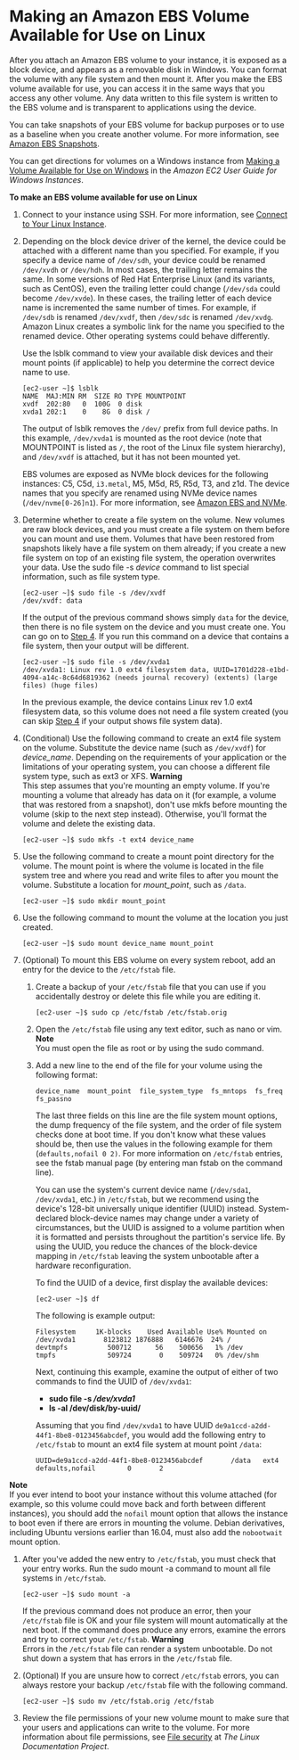 # Making an Amazon EBS Volume Available for Use on Linux<a name="ebs-using-volumes"></a>

After you attach an Amazon EBS volume to your instance, it is exposed as a block device, and appears as a removable disk in Windows\. You can format the volume with any file system and then mount it\. After you make the EBS volume available for use, you can access it in the same ways that you access any other volume\. Any data written to this file system is written to the EBS volume and is transparent to applications using the device\.

You can take snapshots of your EBS volume for backup purposes or to use as a baseline when you create another volume\. For more information, see [Amazon EBS Snapshots](EBSSnapshots.md)\.

You can get directions for volumes on a Windows instance from [Making a Volume Available for Use on Windows](https://docs.aws.amazon.com/AWSEC2/latest/WindowsGuide/ebs-using-volumes.html) in the *Amazon EC2 User Guide for Windows Instances*\.

**To make an EBS volume available for use on Linux**

1. Connect to your instance using SSH\. For more information, see [Connect to Your Linux Instance](AccessingInstances.md)\.

1. Depending on the block device driver of the kernel, the device could be attached with a different name than you specified\. For example, if you specify a device name of `/dev/sdh`, your device could be renamed `/dev/xvdh` or `/dev/hdh`\. In most cases, the trailing letter remains the same\. In some versions of Red Hat Enterprise Linux \(and its variants, such as CentOS\), even the trailing letter could change \(`/dev/sda` could become `/dev/xvde`\)\. In these cases, the trailing letter of each device name is incremented the same number of times\. For example, if `/dev/sdb` is renamed `/dev/xvdf`, then `/dev/sdc` is renamed `/dev/xvdg`\. Amazon Linux creates a symbolic link for the name you specified to the renamed device\. Other operating systems could behave differently\.

   Use the lsblk command to view your available disk devices and their mount points \(if applicable\) to help you determine the correct device name to use\.

   ```
   [ec2-user ~]$ lsblk
   NAME  MAJ:MIN RM  SIZE RO TYPE MOUNTPOINT
   xvdf  202:80   0  100G  0 disk
   xvda1 202:1    0    8G  0 disk /
   ```

   The output of lsblk removes the `/dev/` prefix from full device paths\. In this example, `/dev/xvda1` is mounted as the root device \(note that MOUNTPOINT is listed as `/`, the root of the Linux file system hierarchy\), and `/dev/xvdf` is attached, but it has not been mounted yet\.

   EBS volumes are exposed as NVMe block devices for the following instances: C5, C5d, `i3.metal`, M5, M5d, R5, R5d, T3, and z1d\. The device names that you specify are renamed using NVMe device names \(`/dev/nvme[0-26]n1`\)\. For more information, see [Amazon EBS and NVMe](nvme-ebs-volumes.md)\.

1. Determine whether to create a file system on the volume\. New volumes are raw block devices, and you must create a file system on them before you can mount and use them\. Volumes that have been restored from snapshots likely have a file system on them already; if you create a new file system on top of an existing file system, the operation overwrites your data\. Use the sudo file \-s *device* command to list special information, such as file system type\.

   ```
   [ec2-user ~]$ sudo file -s /dev/xvdf
   /dev/xvdf: data
   ```

   If the output of the previous command shows simply `data` for the device, then there is no file system on the device and you must create one\. You can go on to [Step 4](#create_file_system_step)\. If you run this command on a device that contains a file system, then your output will be different\.

   ```
   [ec2-user ~]$ sudo file -s /dev/xvda1
   /dev/xvda1: Linux rev 1.0 ext4 filesystem data, UUID=1701d228-e1bd-4094-a14c-8c64d6819362 (needs journal recovery) (extents) (large files) (huge files)
   ```

   In the previous example, the device contains Linux rev 1\.0 ext4 filesystem data, so this volume does not need a file system created \(you can skip [Step 4](#create_file_system_step) if your output shows file system data\)\.

1. <a name="create_file_system_step"></a>\(Conditional\) Use the following command to create an ext4 file system on the volume\. Substitute the device name \(such as `/dev/xvdf`\) for *device\_name*\. Depending on the requirements of your application or the limitations of your operating system, you can choose a different file system type, such as ext3 or XFS\.
**Warning**  
This step assumes that you're mounting an empty volume\. If you're mounting a volume that already has data on it \(for example, a volume that was restored from a snapshot\), don't use mkfs before mounting the volume \(skip to the next step instead\)\. Otherwise, you'll format the volume and delete the existing data\.

   ```
   [ec2-user ~]$ sudo mkfs -t ext4 device_name
   ```

1. Use the following command to create a mount point directory for the volume\. The mount point is where the volume is located in the file system tree and where you read and write files to after you mount the volume\. Substitute a location for *mount\_point*, such as `/data`\.

   ```
   [ec2-user ~]$ sudo mkdir mount_point
   ```

1. Use the following command to mount the volume at the location you just created\.

   ```
   [ec2-user ~]$ sudo mount device_name mount_point
   ```

1. \(Optional\) To mount this EBS volume on every system reboot, add an entry for the device to the `/etc/fstab` file\.

   1. Create a backup of your `/etc/fstab` file that you can use if you accidentally destroy or delete this file while you are editing it\.

      ```
      [ec2-user ~]$ sudo cp /etc/fstab /etc/fstab.orig
      ```

   1. Open the `/etc/fstab` file using any text editor, such as nano or vim\.
**Note**  
You must open the file as root or by using the sudo command\.

   1. Add a new line to the end of the file for your volume using the following format:

      ```
      device_name  mount_point  file_system_type  fs_mntops  fs_freq  fs_passno  
      ```

      The last three fields on this line are the file system mount options, the dump frequency of the file system, and the order of file system checks done at boot time\. If you don't know what these values should be, then use the values in the following example for them \(`defaults,nofail 0 2)`\. For more information on `/etc/fstab` entries, see the fstab manual page \(by entering man fstab on the command line\)\. 

      You can use the system's current device name \(`/dev/sda1`, `/dev/xvda1`, etc\.\) in `/etc/fstab`, but we recommend using the device's 128\-bit universally unique identifier \(UUID\) instead\. System\-declared block\-device names may change under a variety of circumstances, but the UUID is assigned to a volume partition when it is formatted and persists throughout the partition's service life\. By using the UUID, you reduce the chances of the block\-device mapping in `/etc/fstab` leaving the system unbootable after a hardware reconfiguration\.

      To find the UUID of a device, first display the available devices:

      ```
      [ec2-user ~]$ df
      ```

      The following is example output:

      ```
      Filesystem     1K-blocks    Used Available Use% Mounted on
      /dev/xvda1       8123812 1876888   6146676  24% /
      devtmpfs          500712      56    500656   1% /dev
      tmpfs             509724       0    509724   0% /dev/shm
      ```

      Next, continuing this example, examine the output of either of two commands to find the UUID of `/dev/xvda1`:
      + **sudo file \-s */dev/xvda1***
      + **ls \-al /dev/disk/by\-uuid/**

      Assuming that you find `/dev/xvda1` to have UUID `de9a1ccd-a2dd-44f1-8be8-0123456abcdef`, you would add the following entry to `/etc/fstab` to mount an ext4 file system at mount point `/data`:

      ```
      UUID=de9a1ccd-a2dd-44f1-8be8-0123456abcdef       /data   ext4    defaults,nofail        0       2
      ```
**Note**  
If you ever intend to boot your instance without this volume attached \(for example, so this volume could move back and forth between different instances\), you should add the `nofail` mount option that allows the instance to boot even if there are errors in mounting the volume\. Debian derivatives, including Ubuntu versions earlier than 16\.04, must also add the `nobootwait` mount option\.

   1. After you've added the new entry to `/etc/fstab`, you must check that your entry works\. Run the sudo mount \-a command to mount all file systems in `/etc/fstab`\.

      ```
      [ec2-user ~]$ sudo mount -a
      ```

      If the previous command does not produce an error, then your `/etc/fstab` file is OK and your file system will mount automatically at the next boot\. If the command does produce any errors, examine the errors and try to correct your `/etc/fstab`\.
**Warning**  
Errors in the `/etc/fstab` file can render a system unbootable\. Do not shut down a system that has errors in the `/etc/fstab` file\.

   1. \(Optional\) If you are unsure how to correct `/etc/fstab` errors, you can always restore your backup `/etc/fstab` file with the following command\.

      ```
      [ec2-user ~]$ sudo mv /etc/fstab.orig /etc/fstab
      ```

1. Review the file permissions of your new volume mount to make sure that your users and applications can write to the volume\. For more information about file permissions, see [File security](http://tldp.org/LDP/intro-linux/html/sect_03_04.html) at *The Linux Documentation Project*\.